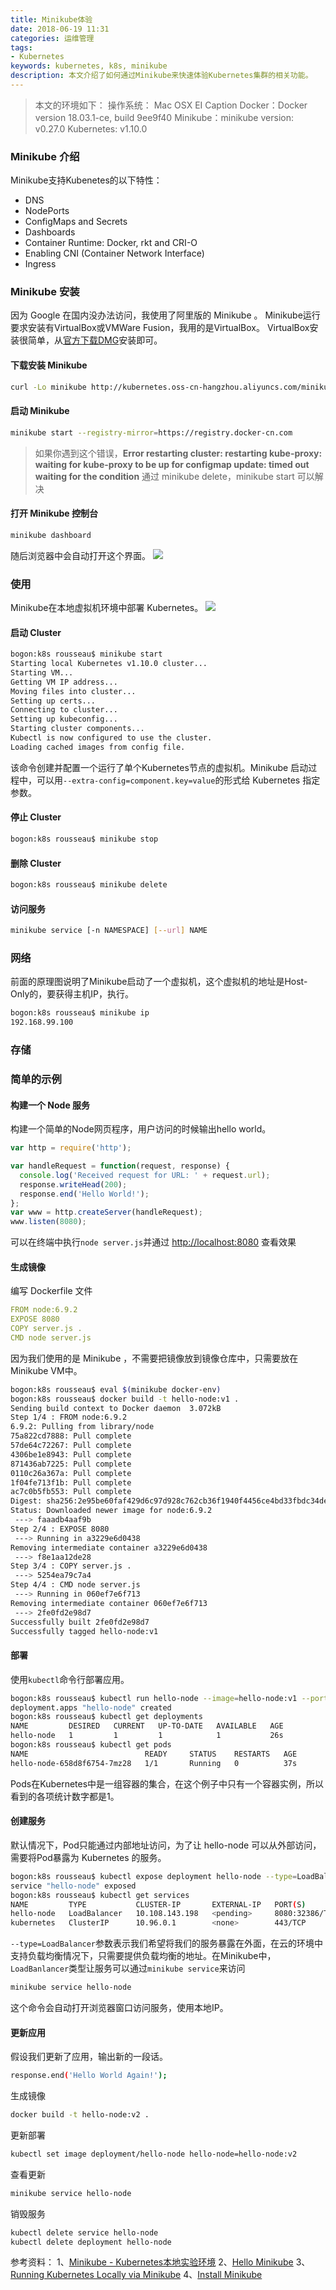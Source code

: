 ```yaml
---
title: Minikube体验
date: 2018-06-19 11:31
categories: 运维管理
tags:
- Kubernetes
keywords: kubernetes, k8s, minikube
description: 本文介绍了如何通过Minikube来快速体验Kubernetes集群的相关功能。
---
```


> 本文的环境如下：
操作系统： Mac OSX EI Caption
Docker：Docker version 18.03.1-ce, build 9ee9f40
Minikube：minikube version: v0.27.0
Kubernetes: v1.10.0


### Minikube 介绍
Minikube支持Kubenetes的以下特性：

* DNS
* NodePorts
* ConfigMaps and Secrets
* Dashboards
* Container Runtime: Docker, rkt and CRI-O
* Enabling CNI (Container Network Interface)
* Ingress

### Minikube 安装
因为 Google 在国内没办法访问，我使用了阿里版的 Minikube 。
Minikube运行要求安装有VirtualBox或VMWare Fusion，我用的是VirtualBox。
VirtualBox安装很简单，从[官方下载DMG](https://www.virtualbox.org)安装即可。

#### 下载安装 Minikube
```bash
curl -Lo minikube http://kubernetes.oss-cn-hangzhou.aliyuncs.com/minikube/releases/v0.27.0/minikube-darwin-amd64 && chmod +x minikube && sudo mv minikube /usr/local/bin/
```

#### 启动 Minikube
```bash
minikube start --registry-mirror=https://registry.docker-cn.com
```
> 如果你遇到这个错误，**Error restarting cluster:  restarting kube-proxy: waiting for kube-proxy to be up for configmap update: timed out waiting for the condition**
通过 minikube delete，minikube start 可以解决


#### 打开 Minikube 控制台
```bash
minikube dashboard
```
随后浏览器中会自动打开这个界面。
![](/20180619-minikube-introduce/39469-20180619113017294-1321626965.png)

### 使用
Minikube在本地虚拟机环境中部署 Kubernetes。
![](/20180619-minikube-introduce/39469-20180619113030619-1842549291.png)

#### 启动 Cluster

```bash
bogon:k8s rousseau$ minikube start
Starting local Kubernetes v1.10.0 cluster...
Starting VM...
Getting VM IP address...
Moving files into cluster...
Setting up certs...
Connecting to cluster...
Setting up kubeconfig...
Starting cluster components...
Kubectl is now configured to use the cluster.
Loading cached images from config file.
```
该命令创建并配置一个运行了单个Kubernetes节点的虚拟机。Minikube 启动过程中，可以用```--extra-config=component.key=value```的形式给 Kubernetes 指定参数。

#### 停止 Cluster
```bash
bogon:k8s rousseau$ minikube stop
```

#### 删除 Cluster
```bash
bogon:k8s rousseau$ minikube delete
```

#### 访问服务
```bash
minikube service [-n NAMESPACE] [--url] NAME
```

### 网络
前面的原理图说明了Minikube启动了一个虚拟机，这个虚拟机的地址是Host-Only的，要获得主机IP，执行。
```bash
bogon:k8s rousseau$ minikube ip
192.168.99.100
```

### 存储

### 简单的示例

#### 构建一个 Node 服务
构建一个简单的Node网页程序，用户访问的时候输出hello world。
```javascript
var http = require('http');

var handleRequest = function(request, response) {
  console.log('Received request for URL: ' + request.url);
  response.writeHead(200);
  response.end('Hello World!');
};
var www = http.createServer(handleRequest);
www.listen(8080);
```
可以在终端中执行```node server.js```并通过 [http://localhost:8080](http://localhost:8080) 查看效果

#### 生成镜像
编写 Dockerfile 文件
```yaml
FROM node:6.9.2
EXPOSE 8080
COPY server.js .
CMD node server.js
```
因为我们使用的是 Minikube ，不需要把镜像放到镜像仓库中，只需要放在Minikube VM中。
```bash
bogon:k8s rousseau$ eval $(minikube docker-env)
bogon:k8s rousseau$ docker build -t hello-node:v1 .
Sending build context to Docker daemon  3.072kB
Step 1/4 : FROM node:6.9.2
6.9.2: Pulling from library/node
75a822cd7888: Pull complete 
57de64c72267: Pull complete 
4306be1e8943: Pull complete 
871436ab7225: Pull complete 
0110c26a367a: Pull complete 
1f04fe713f1b: Pull complete 
ac7c0b5fb553: Pull complete 
Digest: sha256:2e95be60faf429d6c97d928c762cb36f1940f4456ce4bd33fbdc34de94a5e043
Status: Downloaded newer image for node:6.9.2
 ---> faaadb4aaf9b
Step 2/4 : EXPOSE 8080
 ---> Running in a3229e6d0438
Removing intermediate container a3229e6d0438
 ---> f8e1aa12de28
Step 3/4 : COPY server.js .
 ---> 5254ea79c7a4
Step 4/4 : CMD node server.js
 ---> Running in 060ef7e6f713
Removing intermediate container 060ef7e6f713
 ---> 2fe0fd2e98d7
Successfully built 2fe0fd2e98d7
Successfully tagged hello-node:v1
```

#### 部署
使用```kubectl```命令行部署应用。
```bash
bogon:k8s rousseau$ kubectl run hello-node --image=hello-node:v1 --port=8080
deployment.apps "hello-node" created
bogon:k8s rousseau$ kubectl get deployments
NAME         DESIRED   CURRENT   UP-TO-DATE   AVAILABLE   AGE
hello-node   1         1         1            1           26s
bogon:k8s rousseau$ kubectl get pods
NAME                          READY     STATUS    RESTARTS   AGE
hello-node-658d8f6754-7mz28   1/1       Running   0          37s
```
Pods在Kubernetes中是一组容器的集合，在这个例子中只有一个容器实例，所以看到的各项统计数字都是1。

#### 创建服务
默认情况下，Pod只能通过内部地址访问，为了让 hello-node 可以从外部访问，需要将Pod暴露为 Kubernetes 的服务。
```bash
bogon:k8s rousseau$ kubectl expose deployment hello-node --type=LoadBalancer
service "hello-node" exposed
bogon:k8s rousseau$ kubectl get services
NAME         TYPE           CLUSTER-IP       EXTERNAL-IP   PORT(S)          AGE
hello-node   LoadBalancer   10.108.143.198   <pending>     8080:32386/TCP   7s
kubernetes   ClusterIP      10.96.0.1        <none>        443/TCP          1h
```
```--type=LoadBalancer```参数表示我们希望将我们的服务暴露在外面，在云的环境中支持负载均衡情况下，只需要提供负载均衡的地址。在Minikube中，```LoadBanlancer```类型让服务可以通过```minikube service```来访问
```bash
minikube service hello-node
```
这个命令会自动打开浏览器窗口访问服务，使用本地IP。

#### 更新应用
假设我们更新了应用，输出新的一段话。
```bash
response.end('Hello World Again!');
```
生成镜像
```bash
docker build -t hello-node:v2 .
```
更新部署
```bash
kubectl set image deployment/hello-node hello-node=hello-node:v2
```
查看更新
```bash
minikube service hello-node
```
销毁服务
```bash
kubectl delete service hello-node
kubectl delete deployment hello-node
```
参考资料：
1、[Minikube - Kubernetes本地实验环境](https://yq.aliyun.com/articles/221687)
2、[Hello Minikube](https://kubernetes.io/docs/tutorials/hello-minikube/)
3、[Running Kubernetes Locally via Minikube](https://kubernetes.io/docs/setup/minikube/)
4、[Install Minikube](https://kubernetes.io/docs/tasks/tools/install-minikube/)













